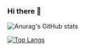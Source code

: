 ### Hi there 👋

![Anurag's GitHub stats](https://github-readme-stats.vercel.app/api?username=wa1575&show_icons=true&theme=radical&hide=stars,prs)


[![Top Langs](https://github-readme-stats.vercel.app/api/top-langs/?username=wa1575&layout=compact)](https://github.com/anuraghazra/github-readme-stats)

<!--
**wa1575/wa1575** is a ✨ _special_ ✨ repository because its `README.md` (this file) appears on your GitHub profile.

Here are some ideas to get you started:

- 🔭 I’m currently working on ...
- 🌱 I’m currently learning ...
- 👯 I’m looking to collaborate on ...
- 🤔 I’m looking for help with ...
- 💬 Ask me about ...
- 📫 How to reach me: ...
- 😄 Pronouns: ...
- ⚡ Fun fact: ...
-->
